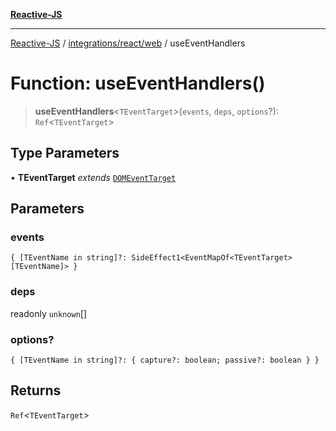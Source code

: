 [**Reactive-JS**](../../../../README.md)

***

[Reactive-JS](../../../../README.md) / [integrations/react/web](../README.md) / useEventHandlers

# Function: useEventHandlers()

> **useEventHandlers**\<`TEventTarget`\>(`events`, `deps`, `options`?): `Ref`\<`TEventTarget`\>

## Type Parameters

• **TEventTarget** *extends* [`DOMEventTarget`](../../../web/type-aliases/DOMEventTarget.md)

## Parameters

### events

`{ [TEventName in string]?: SideEffect1<EventMapOf<TEventTarget>[TEventName]> }`

### deps

readonly `unknown`[]

### options?

`{ [TEventName in string]?: { capture?: boolean; passive?: boolean } }`

## Returns

`Ref`\<`TEventTarget`\>
